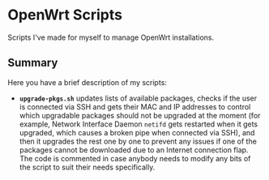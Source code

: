 # OpenWrt Scripts
Scripts I've made for myself to manage OpenWrt installations.

## Summary
Here you have a brief description of my scripts:
* **`upgrade-pkgs.sh`** updates lists of available packages, checks if the user is connected via SSH and gets their MAC and IP addresses to control which upgradable packages should not be upgraded at the moment (for example, Network Interface Daemon `netifd` gets restarted when it gets upgraded, which causes a broken pipe when connected via SSH), and then it upgrades the rest one by one to prevent any issues if one of the packages cannot be downloaded due to an Internet connection flap. The code is commented in case anybody needs to modify any bits of the script to suit their needs specifically.
